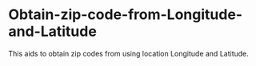 # Obtain-zip-code-from-Longitude-and-Latitude
This aids to obtain zip codes from using location Longitude and Latitude.
